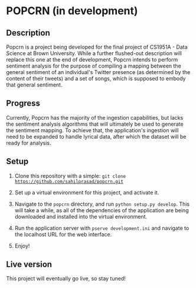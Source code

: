 # POPCRN (in development)

## Description

Popcrn is a project being developed for the final project of CS1951A - Data Science at Brown University. While a further flushed-out description will replace this one at the end of development, Popcrn intends to perform sentiment analysis for the purpose of compiling a mapping between the general sentiment of an individual's Twitter presence (as determined by the content of their tweets) and a set of songs, which is supposed to embody that general sentiment.

## Progress

Currently, Popcrn has the majority of the ingestion capabilities, but lacks the sentiment analysis algorithms that will ultimately be used to generate the sentiment mapping. To achieve that, the application's ingestion will need to be expanded to handle lyrical data, after which the dataset will be ready for analysis.

## Setup

1. Clone this repository with a simple:
<code>git clone https://github.com/sahilprasad/popcrn.git</code>

2. Set up a virtual environment for this project, and activate it.

3. Navigate to the `popcrn` directory, and run `python setup.py develop`. This will take a while, as all of the dependencies of the application are being downloaded and installed into the virtual environment.

4. Run the application server with `pserve development.ini` and navigate to the localhost URL for the web interface.

5. Enjoy!

## Live version

This project will eventually go live, so stay tuned!
